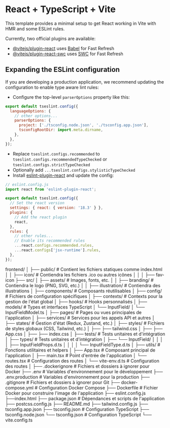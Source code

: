 # React + TypeScript + Vite

This template provides a minimal setup to get React working in Vite with HMR and some ESLint rules.

Currently, two official plugins are available:

- [@vitejs/plugin-react](https://github.com/vitejs/vite-plugin-react/blob/main/packages/plugin-react/README.md) uses [Babel](https://babeljs.io/) for Fast Refresh
- [@vitejs/plugin-react-swc](https://github.com/vitejs/vite-plugin-react-swc) uses [SWC](https://swc.rs/) for Fast Refresh

## Expanding the ESLint configuration

If you are developing a production application, we recommend updating the configuration to enable type aware lint rules:

- Configure the top-level `parserOptions` property like this:

```js
export default tseslint.config({
  languageOptions: {
    // other options...
    parserOptions: {
      project: ['./tsconfig.node.json', './tsconfig.app.json'],
      tsconfigRootDir: import.meta.dirname,
    },
  },
});
```

- Replace `tseslint.configs.recommended` to `tseslint.configs.recommendedTypeChecked` or `tseslint.configs.strictTypeChecked`
- Optionally add `...tseslint.configs.stylisticTypeChecked`
- Install [eslint-plugin-react](https://github.com/jsx-eslint/eslint-plugin-react) and update the config:

```js
// eslint.config.js
import react from 'eslint-plugin-react';

export default tseslint.config({
  // Set the react version
  settings: { react: { version: '18.3' } },
  plugins: {
    // Add the react plugin
    react,
  },
  rules: {
    // other rules...
    // Enable its recommended rules
    ...react.configs.recommended.rules,
    ...react.configs['jsx-runtime'].rules,
  },
});
```

frontend/
│
├── public/ # Contient les fichiers statiques comme index.html
│ │ ├── icon/ # Contiendra les fichiers .ico ou autres icônes
│ │ │ ├── fav-icon
├── src/
│ ├── assets/ # Images, fonts, etc.
│ │ ├── branding/ # Contiendra le logo (PNG, SVG, etc.)
│ │ ├── illustration/ # Contiendra des illustrations
│ ├── components/ # Composants réutilisables
│ ├── config/ # Fichiers de configuration spécifiques
│ ├── contexts/ # Contexts pour la gestion de l'état global
│ ├── hooks/ # Hooks personnalisés
│ ├── models/ # Types et interfaces TypeScript
│ └── InputField/
│ └── InputFieldModel.ts
│ ├── pages/ # Pages ou vues principales de l'application
│ ├── services/ # Services pour les appels API et autres
│ ├── states/ # Gestion d'état (Redux, Zustand, etc.)
│ ├── styles/ # Fichiers de styles globaux (CSS, Tailwind, etc.)
│ ├── ├── tailwind.css
│ ├── ├── App.css
│ ├── ├── index.css
│ ├── tests/ # Tests unitaires et d'intégration
│ ├── types/ # Tests unitaires et d'intégration
│ ├── └── InputField/
│ │ │ │ ├── InputFieldProps.d.ts
│ │ │ │ └── InputFieldType.d.ts
│ ├── utils/ # Fonctions utilitaires et helpers
│ ├── App.tsx # Composant principal de l'application
│ ├── main.tsx # Point d'entrée de l'application
│ └── routes.tsx # Configuration des routes
│ └── vite-env.d.ts # Configuration des routes
│
├── .dockerignore # Fichiers et dossiers à ignorer pour Docker
├── .env # Variables d'environnement pour le développement
├── .env.production # Variables d'environnement pour la production
├── .gitignore # Fichiers et dossiers à ignorer pour Git
├── docker-compose.yml # Configuration Docker Compose
├── Dockerfile # Fichier Docker pour construire l'image de l'application
├── eslint.config.js
├──index.html
├── package.json # Dépendances et scripts de l'application
├── postcss.config.js
├── README.md
├── tailwind.config.js
├── tsconfig.app.json
├── tsconfig.json # Configuration TypeScript
├── tsconfig.node.json
└── tsconfig.json # Configuration TypeScript
└── vite.config.ts
